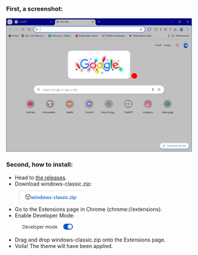 ### First, a screenshot:

![A screenshot of Google Chrome with the Windows Classic theme](./screenshot.png)

### Second, how to install:

- Head to [the releases](https://github.com/ghoomfrog/windows-classic-chrome/releases).
- Download windows-classic.zip:<br>![](./zip.png)
- Go to the Extensions page in Chrome (chrome://extensions).
- Enable Developer Mode:<br>![](./developer_mode.png)
- Drag and drop windows-classic.zip onto the Extensions page.
- Voila! The theme will have been applied.